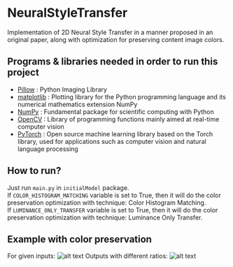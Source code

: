 # NeuralStyleTransfer
Implementation of 2D Neural Style Transfer in a manner proposed in an original paper, along with optimization for preserving content image colors.

## Programs & libraries needed in order to run this project 
* [Pillow](https://python-pillow.org/) : Python Imaging Library
* [matplotlib](https://matplotlib.org/) : Plotting library for the Python programming language and its numerical mathematics extension NumPy
* [NumPy](https://www.numpy.org/) : Fundamental package for scientific computing with Python
* [OpenCV](https://opencv.org/) : Library of programming functions mainly aimed at real-time computer vision
* [PyTorch](https://pytorch.org/) : Open source machine learning library based on the Torch library, used for applications such as computer vision and natural language processing

## How to run?
Just run `main.py` in `initialModel` package.<br>
If `COLOR_HISTOGRAM_MATCHING` variable is set to True, then it will do the color preservation optimization with technique: Color Histogram Matching.<br>
If `LUMINANCE_ONLY_TRANSFER` variable is set to True, then it will do the color preservation optimization with technique: Luminance Only Transfer.

## Example with color preservation
For given inputs:
![alt text](https://raw.githubusercontent.com/reinai/NeuralStyleTransfer/master/images/results/resultExamples/third/contentstyle3.PNG)
Outputs with different ratios:
![alt text](https://raw.githubusercontent.com/reinai/NeuralStyleTransfer/master/images/results/resultExamples/third/collage.jpg)
